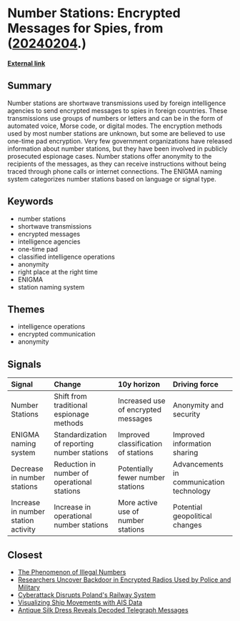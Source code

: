 # __Number Stations: Encrypted Messages for Spies__, from ([20240204](https://kghosh.substack.com/p/20240204).)

__[External link](https://priyom.org/number-stations)__



## Summary

Number stations are shortwave transmissions used by foreign intelligence agencies to send encrypted messages to spies in foreign countries. These transmissions use groups of numbers or letters and can be in the form of automated voice, Morse code, or digital modes. The encryption methods used by most number stations are unknown, but some are believed to use one-time pad encryption. Very few government organizations have released information about number stations, but they have been involved in publicly prosecuted espionage cases. Number stations offer anonymity to the recipients of the messages, as they can receive instructions without being traced through phone calls or internet connections. The ENIGMA naming system categorizes number stations based on language or signal type.

## Keywords

* number stations
* shortwave transmissions
* encrypted messages
* intelligence agencies
* one-time pad
* classified intelligence operations
* anonymity
* right place at the right time
* ENIGMA
* station naming system

## Themes

* intelligence operations
* encrypted communication
* anonymity

## Signals

| Signal                              | Change                                       | 10y horizon                         | Driving force                            |
|:------------------------------------|:---------------------------------------------|:------------------------------------|:-----------------------------------------|
| Number Stations                     | Shift from traditional espionage methods     | Increased use of encrypted messages | Anonymity and security                   |
| ENIGMA naming system                | Standardization of reporting number stations | Improved classification of stations | Improved information sharing             |
| Decrease in number stations         | Reduction in number of operational stations  | Potentially fewer number stations   | Advancements in communication technology |
| Increase in number station activity | Increase in operational number stations      | More active use of number stations  | Potential geopolitical changes           |

## Closest

* [The Phenomenon of Illegal Numbers](63aeeab522c47062e02f671fd01a7b63)
* [Researchers Uncover Backdoor in Encrypted Radios Used by Police and Military](841546c0efc4c82f0aabc545a47a09e1)
* [Cyberattack Disrupts Poland's Railway System](f0da3ab471bb07f203a20b0ff24b57c0)
* [Visualizing Ship Movements with AIS Data](8c0d04146235c9a67bebbe33fd4d654a)
* [Antique Silk Dress Reveals Decoded Telegraph Messages](002d4d9211952bdfe5bbac13ccf20947)